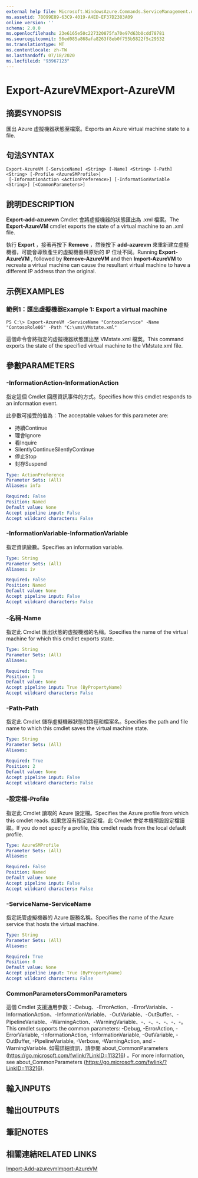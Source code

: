 ```yaml
---
external help file: Microsoft.WindowsAzure.Commands.ServiceManagement.dll-Help.xml
ms.assetid: 78099E89-63C9-4019-A4ED-EF37D2383A09
online version: ''
schema: 2.0.0
ms.openlocfilehash: 23e6165e50c227320875fa70e97d63b0cdd78781
ms.sourcegitcommit: 56ed085a868afa8263f8eb0f755b5822f5c29532
ms.translationtype: MT
ms.contentlocale: zh-TW
ms.lasthandoff: 07/18/2020
ms.locfileid: "93967123"
---
```

# <span data-ttu-id="54cf2-101">Export-AzureVM</span><span class="sxs-lookup"><span data-stu-id="54cf2-101">Export-AzureVM</span></span>

## <span data-ttu-id="54cf2-102">摘要</span><span class="sxs-lookup"><span data-stu-id="54cf2-102">SYNOPSIS</span></span>
<span data-ttu-id="54cf2-103">匯出 Azure 虛擬機器狀態至檔案。</span><span class="sxs-lookup"><span data-stu-id="54cf2-103">Exports an Azure virtual machine state to a file.</span></span>

## <span data-ttu-id="54cf2-104">句法</span><span class="sxs-lookup"><span data-stu-id="54cf2-104">SYNTAX</span></span>

```
Export-AzureVM [-ServiceName] <String> [-Name] <String> [-Path] <String> [-Profile <AzureSMProfile>]
 [-InformationAction <ActionPreference>] [-InformationVariable <String>] [<CommonParameters>]
```

## <span data-ttu-id="54cf2-105">說明</span><span class="sxs-lookup"><span data-stu-id="54cf2-105">DESCRIPTION</span></span>
<span data-ttu-id="54cf2-106">**Export-add-azurevm** Cmdlet 會將虛擬機器的狀態匯出為 .xml 檔案。</span><span class="sxs-lookup"><span data-stu-id="54cf2-106">The **Export-AzureVM** cmdlet exports the state of a virtual machine to an .xml file.</span></span>

<span data-ttu-id="54cf2-107">執行 **Export** ，接著再按下 **Remove** ，然後按下 **add-azurevm** 來重新建立虛擬機器，可能會導致產生的虛擬機器與原始的 IP 位址不同。</span><span class="sxs-lookup"><span data-stu-id="54cf2-107">Running **Export-AzureVM** , followed by **Remove-AzureVM** and then **Import-AzureVM** to recreate a virtual machine can cause the resultant virtual machine to have a different IP address than the original.</span></span>

## <span data-ttu-id="54cf2-108">示例</span><span class="sxs-lookup"><span data-stu-id="54cf2-108">EXAMPLES</span></span>

### <span data-ttu-id="54cf2-109">範例1：匯出虛擬機器</span><span class="sxs-lookup"><span data-stu-id="54cf2-109">Example 1: Export a virtual machine</span></span>
```
PS C:\> Export-AzureVM -ServiceName "ContosoService" -Name "ContosoRole06" -Path "C:\vms\VMstate.xml"
```

<span data-ttu-id="54cf2-110">這個命令會將指定的虛擬機器狀態匯出至 VMstate.xml 檔案。</span><span class="sxs-lookup"><span data-stu-id="54cf2-110">This command exports the state of the specified virtual machine to the VMstate.xml file.</span></span>

## <span data-ttu-id="54cf2-111">參數</span><span class="sxs-lookup"><span data-stu-id="54cf2-111">PARAMETERS</span></span>

### <span data-ttu-id="54cf2-112">-InformationAction</span><span class="sxs-lookup"><span data-stu-id="54cf2-112">-InformationAction</span></span>
<span data-ttu-id="54cf2-113">指定這個 Cmdlet 回應資訊事件的方式。</span><span class="sxs-lookup"><span data-stu-id="54cf2-113">Specifies how this cmdlet responds to an information event.</span></span>

<span data-ttu-id="54cf2-114">此參數可接受的值為：</span><span class="sxs-lookup"><span data-stu-id="54cf2-114">The acceptable values for this parameter are:</span></span>

- <span data-ttu-id="54cf2-115">持續</span><span class="sxs-lookup"><span data-stu-id="54cf2-115">Continue</span></span>
- <span data-ttu-id="54cf2-116">理會</span><span class="sxs-lookup"><span data-stu-id="54cf2-116">Ignore</span></span>
- <span data-ttu-id="54cf2-117">看</span><span class="sxs-lookup"><span data-stu-id="54cf2-117">Inquire</span></span>
- <span data-ttu-id="54cf2-118">SilentlyContinue</span><span class="sxs-lookup"><span data-stu-id="54cf2-118">SilentlyContinue</span></span>
- <span data-ttu-id="54cf2-119">停止</span><span class="sxs-lookup"><span data-stu-id="54cf2-119">Stop</span></span>
- <span data-ttu-id="54cf2-120">封存</span><span class="sxs-lookup"><span data-stu-id="54cf2-120">Suspend</span></span>

```yaml
Type: ActionPreference
Parameter Sets: (All)
Aliases: infa

Required: False
Position: Named
Default value: None
Accept pipeline input: False
Accept wildcard characters: False
```

### <span data-ttu-id="54cf2-121">-InformationVariable</span><span class="sxs-lookup"><span data-stu-id="54cf2-121">-InformationVariable</span></span>
<span data-ttu-id="54cf2-122">指定資訊變數。</span><span class="sxs-lookup"><span data-stu-id="54cf2-122">Specifies an information variable.</span></span>

```yaml
Type: String
Parameter Sets: (All)
Aliases: iv

Required: False
Position: Named
Default value: None
Accept pipeline input: False
Accept wildcard characters: False
```

### <span data-ttu-id="54cf2-123">-名稱</span><span class="sxs-lookup"><span data-stu-id="54cf2-123">-Name</span></span>
<span data-ttu-id="54cf2-124">指定此 Cmdlet 匯出狀態的虛擬機器的名稱。</span><span class="sxs-lookup"><span data-stu-id="54cf2-124">Specifies the name of the virtual machine for which this cmdlet exports state.</span></span>

```yaml
Type: String
Parameter Sets: (All)
Aliases: 

Required: True
Position: 1
Default value: None
Accept pipeline input: True (ByPropertyName)
Accept wildcard characters: False
```

### <span data-ttu-id="54cf2-125">-Path</span><span class="sxs-lookup"><span data-stu-id="54cf2-125">-Path</span></span>
<span data-ttu-id="54cf2-126">指定此 Cmdlet 儲存虛擬機器狀態的路徑和檔案名。</span><span class="sxs-lookup"><span data-stu-id="54cf2-126">Specifies the path and file name to which this cmdlet saves the virtual machine state.</span></span>

```yaml
Type: String
Parameter Sets: (All)
Aliases: 

Required: True
Position: 2
Default value: None
Accept pipeline input: False
Accept wildcard characters: False
```

### <span data-ttu-id="54cf2-127">-設定檔</span><span class="sxs-lookup"><span data-stu-id="54cf2-127">-Profile</span></span>
<span data-ttu-id="54cf2-128">指定此 Cmdlet 讀取的 Azure 設定檔。</span><span class="sxs-lookup"><span data-stu-id="54cf2-128">Specifies the Azure profile from which this cmdlet reads.</span></span>
<span data-ttu-id="54cf2-129">如果您沒有指定設定檔，此 Cmdlet 會從本機預設設定檔讀取。</span><span class="sxs-lookup"><span data-stu-id="54cf2-129">If you do not specify a profile, this cmdlet reads from the local default profile.</span></span>

```yaml
Type: AzureSMProfile
Parameter Sets: (All)
Aliases: 

Required: False
Position: Named
Default value: None
Accept pipeline input: False
Accept wildcard characters: False
```

### <span data-ttu-id="54cf2-130">-ServiceName</span><span class="sxs-lookup"><span data-stu-id="54cf2-130">-ServiceName</span></span>
<span data-ttu-id="54cf2-131">指定託管虛擬機器的 Azure 服務名稱。</span><span class="sxs-lookup"><span data-stu-id="54cf2-131">Specifies the name of the Azure service that hosts the virtual machine.</span></span>

```yaml
Type: String
Parameter Sets: (All)
Aliases: 

Required: True
Position: 0
Default value: None
Accept pipeline input: True (ByPropertyName)
Accept wildcard characters: False
```

### <span data-ttu-id="54cf2-132">CommonParameters</span><span class="sxs-lookup"><span data-stu-id="54cf2-132">CommonParameters</span></span>
<span data-ttu-id="54cf2-133">這個 Cmdlet 支援通用參數：-Debug、-ErrorAction、-ErrorVariable、-InformationAction、-InformationVariable、-OutVariable、-OutBuffer、-PipelineVariable、-WarningAction、-WarningVariable、-、-、-、-、-、-。</span><span class="sxs-lookup"><span data-stu-id="54cf2-133">This cmdlet supports the common parameters: -Debug, -ErrorAction, -ErrorVariable, -InformationAction, -InformationVariable, -OutVariable, -OutBuffer, -PipelineVariable, -Verbose, -WarningAction, and -WarningVariable.</span></span> <span data-ttu-id="54cf2-134">如需詳細資訊，請參閱 about_CommonParameters (https://go.microsoft.com/fwlink/?LinkID=113216) 。</span><span class="sxs-lookup"><span data-stu-id="54cf2-134">For more information, see about_CommonParameters (https://go.microsoft.com/fwlink/?LinkID=113216).</span></span>

## <span data-ttu-id="54cf2-135">輸入</span><span class="sxs-lookup"><span data-stu-id="54cf2-135">INPUTS</span></span>

## <span data-ttu-id="54cf2-136">輸出</span><span class="sxs-lookup"><span data-stu-id="54cf2-136">OUTPUTS</span></span>

## <span data-ttu-id="54cf2-137">筆記</span><span class="sxs-lookup"><span data-stu-id="54cf2-137">NOTES</span></span>

## <span data-ttu-id="54cf2-138">相關連結</span><span class="sxs-lookup"><span data-stu-id="54cf2-138">RELATED LINKS</span></span>

[<span data-ttu-id="54cf2-139">Import-Add-azurevm</span><span class="sxs-lookup"><span data-stu-id="54cf2-139">Import-AzureVM</span></span>](./Import-AzureVM.md)


